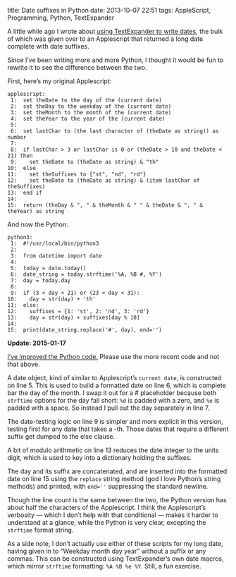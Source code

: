 title: Date suffixes in Python
date: 2013-10-07 22:51
tags: AppleScript, Programming, Python, TextExpander

A little while ago I wrote about [using TextExpander to write dates][tedate], the bulk of which was given over to an Applescript that returned a long date complete with date suffixes.

[tedate]: /2013/03/setting-a-date-with-textexpander/

Since I’ve been writing more and more Python, I thought it would be fun to rewrite it to see the difference between the two.

First, here’s my original Applescript:

    applescript:
     1:  set theDate to the day of the (current date)
     2:  set theDay to the weekday of the (current date)
     3:  set theMonth to the month of the (current date)
     4:  set theYear to the year of the (current date)
     5:  
     6:  set lastChar to (the last character of (theDate as string)) as number
     7:  
     8:  if lastChar > 3 or lastChar is 0 or (theDate > 10 and theDate < 21) then
     9:    set theDate to (theDate as string) & "th"
    10:  else
    11:    set theSuffixes to {"st", "nd", "rd"}
    12:    set theDate to (theDate as string) & (item lastChar of theSuffixes)
    13:  end if
    14:  
    15:  return (theDay & ", " & theMonth & " " & theDate & ", " & theYear) as string

And now the Python:

    python3:
     1:  #!/usr/local/bin/python3
     2:  
     3:  from datetime import date
     4:  
     5:  today = date.today()
     6:  date_string = today.strftime('%A, %B #, %Y')
     7:  day = today.day
     8:  
     9:  if (3 < day < 21) or (23 < day < 31):
    10:    day = str(day) + 'th'
    11:  else:
    12:    suffixes = {1: 'st', 2: 'nd', 3: 'rd'}
    13:    day = str(day) + suffixes[day % 10]
    14:  
    15:  print(date_string.replace('#', day), end='')

<div class="flag">
    <p>
        <strong>Update: <time>2015-01-17</time></strong>
    </p>
    <p>
        <a href="/2015/01/updated-date-suffix-script/">I’ve improved the Python code.</a> Please use the more recent code and not that above.
    </p>
</div>

A date object, kind of similar to Applescript’s `current date`, is constructed on line 5. This is used to build a formatted date on line 6, which is complete bar the day of the month. I swap it out for a # placeholder because both `strftime` options for the day fall short: `%d` is padded with a zero, and `%e` is padded with a space. So instead I pull out the day separately in line 7.

The date-testing logic on line 9 is simpler and more explicit in this version, testing first for any date that takes a -th. Those dates that require a different suffix get dumped to the else clause.

A bit of modulo arithmetic on line 13 reduces the date integer to the units digit, which is used to key into a dictionary holding the suffixes.

The day and its suffix are concatenated, and are inserted into the formatted date on line 15 using the `replace` string method (god I love Python’s string methods) and printed, with `end=''` suppressing the standard newline.

Though the line count is the same between the two, the Python version has about half the characters of the Applescript. I think the Applescript’s verbosity — which I don’t help with that conditional — makes it harder to understand at a glance, while the Python is very clear, excepting the `strftime` format string.

As a side note, I don’t actually use either of these scripts for my long date, having given in to “Weekday month day year” without a suffix or any commas. This can be constructed using TextExpander’s own date macros, which mirror `strftime` formatting: `%A %B %e %Y`. Still, a fun exercise.
